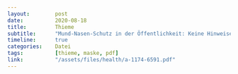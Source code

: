 ```yaml
---
layout:        post
date:          2020-08-18
title:         Thieme
subtitle:      "Mund-Nasen-Schutz in der Öffentlichkeit: Keine Hinweise für eine Wirksamkeit"
timeline:      true
categories:    Datei
tags:          [thieme, maske, pdf]
link:          "/assets/files/health/a-1174-6591.pdf"
---
```

<object data="{{ page.link }}" style='height:calc(100vh - 400px); width: 100%' type='application/pdf'></object>
